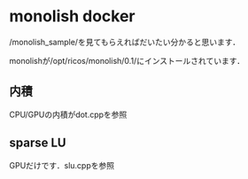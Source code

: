 # monolish docker
/monolish\_sample/を見てもらえればだいたい分かると思います．

monolishが/opt/ricos/monolish/0.1/にインストールされています．

## 内積
CPU/GPUの内積がdot.cppを参照

## sparse LU
GPUだけです．slu.cppを参照
